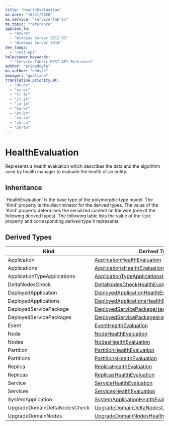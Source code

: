 ```yaml
---
title: "HealthEvaluation"
ms.date: "10/21/2020"
ms.service: "service-fabric"
ms.topic: "reference"
applies_to: 
  - "Azure"
  - "Windows Server 2012 R2"
  - "Windows Server 2016"
dev_langs: 
  - "rest-api"
helpviewer_keywords: 
  - "Service Fabric REST API Reference"
author: "erikadoyle"
ms.author: "edoyle"
manager: "gwallace"
translation.priority.mt: 
  - "de-de"
  - "es-es"
  - "fr-fr"
  - "it-it"
  - "ja-jp"
  - "ko-kr"
  - "pt-br"
  - "ru-ru"
  - "zh-cn"
  - "zh-tw"
---
```

# HealthEvaluation

Represents a health evaluation which describes the data and the algorithm used by health manager to evaluate the health of an entity.
## Inheritance

'HealthEvaluation' is the base type of the polymorphic type model. The 'Kind' property is the discriminator for the derived types. 
The value of the 'Kind' property determines the serialized content on the wire (one of the following derived types). 
The following table lists the value of the `Kind` property and corresponding derived type it represents.
## Derived Types

| Kind | Derived Type |
| --- | --- | 
| Application | [ApplicationHealthEvaluation](sfclient-v72-model-applicationhealthevaluation.md) |
| Applications | [ApplicationsHealthEvaluation](sfclient-v72-model-applicationshealthevaluation.md) |
| ApplicationTypeApplications | [ApplicationTypeApplicationsHealthEvaluation](sfclient-v72-model-applicationtypeapplicationshealthevaluation.md) |
| DeltaNodesCheck | [DeltaNodesCheckHealthEvaluation](sfclient-v72-model-deltanodescheckhealthevaluation.md) |
| DeployedApplication | [DeployedApplicationHealthEvaluation](sfclient-v72-model-deployedapplicationhealthevaluation.md) |
| DeployedApplications | [DeployedApplicationsHealthEvaluation](sfclient-v72-model-deployedapplicationshealthevaluation.md) |
| DeployedServicePackage | [DeployedServicePackageHealthEvaluation](sfclient-v72-model-deployedservicepackagehealthevaluation.md) |
| DeployedServicePackages | [DeployedServicePackagesHealthEvaluation](sfclient-v72-model-deployedservicepackageshealthevaluation.md) |
| Event | [EventHealthEvaluation](sfclient-v72-model-eventhealthevaluation.md) |
| Node | [NodeHealthEvaluation](sfclient-v72-model-nodehealthevaluation.md) |
| Nodes | [NodesHealthEvaluation](sfclient-v72-model-nodeshealthevaluation.md) |
| Partition | [PartitionHealthEvaluation](sfclient-v72-model-partitionhealthevaluation.md) |
| Partitions | [PartitionsHealthEvaluation](sfclient-v72-model-partitionshealthevaluation.md) |
| Replica | [ReplicaHealthEvaluation](sfclient-v72-model-replicahealthevaluation.md) |
| Replicas | [ReplicasHealthEvaluation](sfclient-v72-model-replicashealthevaluation.md) |
| Service | [ServiceHealthEvaluation](sfclient-v72-model-servicehealthevaluation.md) |
| Services | [ServicesHealthEvaluation](sfclient-v72-model-serviceshealthevaluation.md) |
| SystemApplication | [SystemApplicationHealthEvaluation](sfclient-v72-model-systemapplicationhealthevaluation.md) |
| UpgradeDomainDeltaNodesCheck | [UpgradeDomainDeltaNodesCheckHealthEvaluation](sfclient-v72-model-upgradedomaindeltanodescheckhealthevaluation.md) |
| UpgradeDomainNodes | [UpgradeDomainNodesHealthEvaluation](sfclient-v72-model-upgradedomainnodeshealthevaluation.md) |

